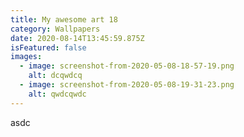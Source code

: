 ```yaml
---
title: My awesome art 18
category: Wallpapers
date: 2020-08-14T13:45:59.875Z
isFeatured: false
images:
  - image: screenshot-from-2020-05-08-18-57-19.png
    alt: dcqwdcq
  - image: screenshot-from-2020-05-08-19-31-23.png
    alt: qwdcqwdc
---
```

asdc